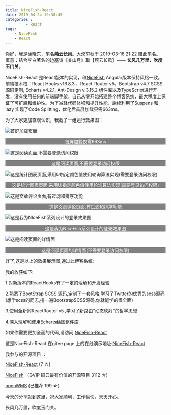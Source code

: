 ```yaml
---
title: NiceFish-React
date: 2019-04-24 19:38:45
categories :
         - React
tags: 
    - NiceFish
    - React
---
```


你好，我是徐晓东，笔名**燕云长风**。大漠穷秋于 2019-03-16 21:22 赠此笔名。
寓意：结合李白著名的边塞诗《关山月》取【燕云长风】—— **长风几万里，吹度玉门关。**

NiceFish-React 是React版本的实现，和[NiceFish](https://gitee.com/mumu-osc/NiceFish) Angular版本保持风格一致。前端技术栈：React Hooks v16.8.3 ，React-Router v5，Bootstrap v4.7 SCSS源码定制, Echarts v4.2.1, Ant-Design v.3.15.2 组件库以及TypeScript进行开发，没有使用任何的前端脚手架，自己从零开始搭建整个博客系统，最大程度上保证了可扩展和维护性。为了减轻代码体积和提升性能，后续利用了Suspens 和 lazy 实现了Code Splitting，优化后首屏加载只需663ms。

为了大家更加直观认识，我截了一组运行效果图：

![首屏加载页面](https://user-gold-cdn.xitu.io/2019/5/11/16aa712af48ef023?w=3360&h=1874&f=jpeg&s=862705)  
<p align="center" style="background-color:gray;color:#fff">首屏加载仅需663ms</p>

![这是阅读页面,不需要登录访问权限](https://user-gold-cdn.xitu.io/2019/5/5/16a87a784cfa4d11?w=3360&h=1882&f=jpeg&s=889071)

<p align="center" style="background-color:gray;color:#fff">这是阅读页面,不需要登录访问权限</p>

![这是统计图表页面,采用UI指定颜色值使用轮询算法实现(需要登录访问权限)](https://user-gold-cdn.xitu.io/2019/5/5/16a87a84da752748?w=3360&h=1882&f=jpeg&s=260451)

<p align="center" style="background-color:gray;color:#fff">这是统计图表页面,采用UI指定颜色值使用轮询算法实现(需要登录访问权限)</p>

![这是文章评论页面,有过滤和排序功能](https://user-gold-cdn.xitu.io/2019/5/5/16a87a8650742b9f?w=3358&h=1880&f=jpeg&s=295399)
<p align="center" style="background-color:gray;color:#fff">这是文章评论页面,有过滤和排序功能</p>

![这是我为NIceFish系列设计的登录效果图](https://user-gold-cdn.xitu.io/2019/5/5/16a87a882563051c?w=3360&h=1386&f=jpeg&s=106911)
<p align="center" style="background-color:gray;color:#fff">这是我为NIceFish系列设计的登录效果图</p>

![这是阅读页面的详情面 ](https://user-gold-cdn.xitu.io/2019/5/5/16a87a89babb134a?w=3360&h=1884&f=jpeg&s=1034546)
<p align="center" style="background-color:gray;color:#fff">这是阅读页面的详情面(不需要登录访问权限)</p>

好了,这是以上的效果展示图,通过此博客系统:

我的收获如下:

1.对新版本的ReactHooks有了一定的理解和开发经验

2.熟悉了BootStrap SCSS 源码,定制了一套风格,学习了Twitter的优秀的scss源码(想学scss的同志,撸一遍BootstrapSCSS源码,你就能学的很全面)

3.使用全新的ReactRouter v5 ,学习了新路由"动态映射"的哲学思想

4.深入理解和使用Echarts绘图组件库

如果你需要更加全面的代码,请访问
[NiceFish-React](https://gitee.com/mumu-osc/NiceFish-React)

这是NiceFish-React 在gitee page 上的在线演示地址:[NiceFish-React](https://mumu-osc.gitee.io/nicefish-react)

我参与的开源项目 ：

[NiceFish-React](https://m.gitee.com/mumu-osc/NiceFish-React)  (7 ☆)

[NiceFish](https://m.gitee.com/mumu-osc/NiceFish) （GVIP 码云最有价值的开源项目 3112 ☆)

[openWMS](https://m.gitee.com/mumu-osc/OpenWMS-Frontend) (已推荐 199 ☆)

今天的分享就到这里，祝大家顺利，工作愉快，天天开心。

长风几万里，吹度玉门关。